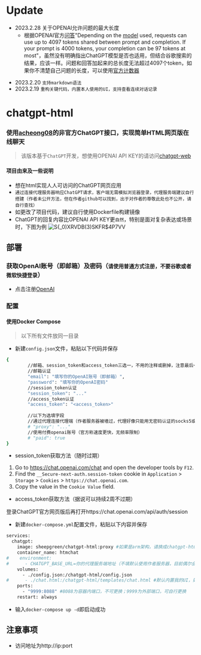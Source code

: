 # Update
+ 2023.2.28 关于OPENAI允许问题的最大长度
  + 根据OPENAI官方[问答](https://help.openai.com/en/articles/4936856-what-are-tokens-and-how-to-count-them)"Depending on the [model](https://platform.openai.com/docs/models/gpt-3) used, requests can use up to 4097 tokens shared between prompt and completion. If your prompt is 4000 tokens, your completion can be 97 tokens at most"，虽然没有明确指出ChatGPT模型是否也适用，但结合谷歌搜索的结果，应该一样。问题和回答加起来的总长度无法超过4097个token，如果你不清楚自己问题的长度，可以使用[官方计数器](https://platform.openai.com/tokenizer)
 - 2023.2.20 `支持markdown语法`
 - 2023.2.19 `重构关键代码，内置本人使用的UI，支持查看连续对话记录`
# chatgpt-html
### 使用[acheong08](https://github.com/acheong08/ChatGPT)的非官方ChatGPT接口，实现简单HTML网页版在线聊天

> 该版本基于`ChatGPT`开发，想使用OPENAI API KEY的请访问[chatgpt-web](https://github.com/slippersheepig/chatgpt-web)

#### 项目由来及一些说明
- 想在html实现人人可访问的ChatGPT网页应用
- `通过连接代理服务器响应ChatGPT请求，客户端无需模拟浏览器登录，代理服务端建议自行搭建（作者未公开方法，但在作者github可以找到，出于对作者的尊敬此处也不公开，请自行查找）`
- 如更改了项目代码，建议自行使用Dockerfile构建镜像
- ChatGPT的回复内容比OPENAI API KEY更`自然`，特别是面对复杂表达或场景时，下图为例
![S{_0)XRVDB(3)SKFR$4P7VV](https://user-images.githubusercontent.com/58287293/212858122-1e3c72f5-5f40-4ff8-8e12-3cfb64b3b543.png)

## 部署
### 获取OpenAI账号（即邮箱）及密码（`请使用普通方式注册，不要谷歌或者微软快捷登录`）
- 点击注册[OpenAI](https://platform.openai.com/)
### 配置
#### 使用Docker Compose
> 以下所有文件放同一目录
- 新建`config.json`文件，粘贴以下代码并保存
```bash
{
        //邮箱、session_token和access_token三选一，不用的注释或删掉，注意最后一行删掉逗号
        //邮箱认证
        "email": "填写你的OpenAI账号（即邮箱）",
        "password": "填写你的OpenAI密码"
        //session_token认证
        "session_token": "..."
        //access_token认证
        "access_token": "<access_token>"
        
        //以下为选填字段
        //通过代理连接代理端（作者服务器被墙过，代理好像只能用无密码认证的socks5或者http，请自行测试）
        # "proxy": "..."
        //使用付费openai账号（官方称速度更快，无频率限制）
        # "paid": true
}
```
 - session_token获取方法（随时过期）
1. Go to https://chat.openai.com/chat and open the developer tools by `F12`.
2. Find the `__Secure-next-auth.session-token` cookie in `Application` > `Storage` > `Cookies` > `https://chat.openai.com`.
3. Copy the value in the `Cookie Value` field.
 - access_token获取方法（据说可以持续2周不过期）

登录ChatGPT官方网页版后再打开https://chat.openai.com/api/auth/session 

- 新建`docker-compose.yml`配置文件，粘贴以下内容并保存
```bash
services:
  chatgpt:
    image: sheepgreen/chatgpt-html:proxy #如果是arm架构，请换成chatgpt-html:proxyarm
    container_name: htmchat
#    environment:
#      - CHATGPT_BASE_URL=你的代理服务端地址（不填默认使用作者服务器，目前偶尔会不可用）
    volumes:
      - ./config.json:/chatgpt-html/config.json
#      - ./chat.html:/chatgpt-html/templates/chat.html #默认内置我的UI，如需替换自用网页请取消注释
    ports:
      - "9999:8088" #8088为容器内端口，不可更换；9999为外部端口，可自行更换
    restart: always
```
- 输入`docker-compose up -d`即启动成功
## 注意事项
- 访问地址为http://ip:port
